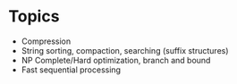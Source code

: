 # Topics #

  * Compression
  * String sorting, compaction, searching (suffix structures)
  * NP Complete/Hard optimization, branch and bound
  * Fast sequential processing